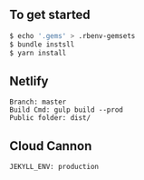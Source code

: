 ## To get started

```sh
$ echo '.gems' > .rbenv-gemsets
$ bundle instsll
$ yarn install
```

## Netlify
```
Branch: master
Build Cmd: gulp build --prod
Public folder: dist/
```

## Cloud Cannon
```
JEKYLL_ENV: production
```